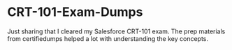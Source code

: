 # CRT-101-Exam-Dumps
Just sharing that I cleared my Salesforce CRT-101 exam. The prep materials from certifiedumps helped a lot with understanding the key concepts.
